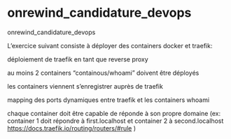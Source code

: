 # onrewind_candidature_devops
onrewind_candidature_devops

L’exercice suivant consiste à déployer des containers docker et traefik:

déploiement de traefik en tant que reverse proxy

au moins 2 containers “containous/whoami” doivent être déployés

les containers viennent s’enregistrer auprès de traefik

mapping des ports dynamiques entre traefik et les containers whoami

chaque container doit être capable de réponde à son propre domaine (ex: container 1 doit répondre à first.localhost et container 2 à second.localhost https://docs.traefik.io/routing/routers/#rule )
